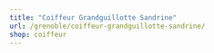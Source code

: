 ```yaml
---
title: "Coiffeur Grandguillotte Sandrine"
url: /grenoble/coiffeur-grandguillotte-sandrine/
shop: coiffeur
---
```

